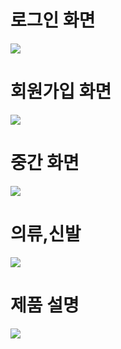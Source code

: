 <h1>로그인 화면</h1>
<img src="https://github.com/user-attachments/assets/dd8a34b8-9d71-4e44-b6a3-d1aa1397d38a">

<h1>회원가입 화면</h1>
<img src="https://github.com/user-attachments/assets/f7447efd-9fb6-4ea6-8ded-b4d8799013f0">

<h1>중간 화면</h1>
<img src="https://github.com/user-attachments/assets/4ec3a792-e443-4abf-a13b-2a473a3205a7">

<h1>의류,신발</h1>
<img src="https://github.com/user-attachments/assets/a661cc25-9090-44fd-97ed-45f89c744edb">

<h1>제품 설명</h1>
<img src="https://github.com/user-attachments/assets/9c9f49f7-b631-4daa-b948-2773cd7b88cd">
